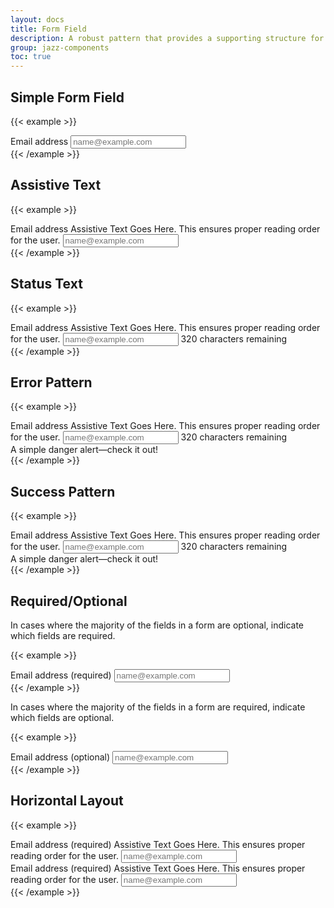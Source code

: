 ```yaml
---
layout: docs
title: Form Field
description: A robust pattern that provides a supporting structure for an individual form field.
group: jazz-components
toc: true
---
```


## Simple Form Field

{{< example >}}
<div class="d-flex flex-column gap-2">
  <label for="exampleFormControlInput1" class="form-label mb-0 fw-bold">Email address</label>
  <input type="email" class="form-control" id="exampleFormControlInput1" placeholder="name@example.com">
</div>
{{< /example >}}

## Assistive Text

{{< example >}}
<div class="d-flex flex-column gap-2">
  <label for="exampleFormControlInput2" class="form-label mb-0 fw-bold">Email address</label>
  <span class="fs-7">Assistive Text Goes Here.  This ensures proper reading order for the user.</span>
  <input type="email" class="form-control" id="exampleFormControlInput2" placeholder="name@example.com">
</div>
{{< /example >}}

## Status Text

{{< example >}}
<div class="d-flex flex-column gap-2">
  <label for="exampleFormControlInput3" class="form-label mb-0 fw-bold">Email address</label>
  <span class="fs-7">Assistive Text Goes Here.  This ensures proper reading order for the user.</span>
  <input type="email" class="form-control" id="exampleFormControlInput3" placeholder="name@example.com">
  <span class="fs-7">320 characters remaining</span>
</div>
{{< /example >}}

## Error Pattern

{{< example >}}
<div class="d-flex flex-column gap-2">
  <label for="exampleFormControlInput4" class="form-label mb-0 fw-bold">Email address</label>
  <span class="fs-7">Assistive Text Goes Here.  This ensures proper reading order for the user.</span>
  <input type="email" class="form-control is-invalid" id="exampleFormControlInput4" placeholder="name@example.com">
  <span class="fs-7">320 characters remaining</span>
  <div class="alert alert-danger mb-0" role="alert">
    <span class="fs-7">A simple danger alert—check it out!</span>
  </div>
</div>
{{< /example >}}

## Success Pattern

{{< example >}}
<div class="d-flex flex-column gap-2">
  <label for="exampleFormControlInput5" class="form-label mb-0 fw-bold">Email address</label>
  <span class="fs-7">Assistive Text Goes Here.  This ensures proper reading order for the user.</span>
  <input type="email" class="form-control is-valid" id="exampleFormControlInput5" placeholder="name@example.com">
  <span class="fs-7">320 characters remaining</span>
  <div class="alert alert-success mb-0" role="alert">
    <span class="fs-7">A simple danger alert—check it out!</span>
  </div>
</div>
{{< /example >}}

## Required/Optional

In cases where the majority of the fields in a form are optional, indicate which fields are required.

{{< example >}}
<div class="d-flex flex-column gap-2">
  <label for="exampleInput6" class="form-label mb-0 fw-bold">Email address (required)</label>
  <input required aria-required="true" type="email" class="form-control" id="exampleInput6" placeholder="name@example.com">
</div>
{{< /example >}}

In cases where the majority of the fields in a form are required, indicate which fields are optional.

{{< example >}}
<div class="d-flex flex-column gap-2">
  <label for="exampleFormControlInput7" class="form-label mb-0 fw-bold">Email address (optional)</label>
  <input type="email" class="form-control" id="exampleFormControlInput7" placeholder="name@example.com">
</div>
{{< /example >}}

## Horizontal Layout

{{< example >}}
<div class="container">
  <div class="row">
    <div class="col-md-6">
      <div class="d-flex flex-column gap-2">
        <label for="exampleInput8" class="form-label mb-0 fw-bold">Email address (required)</label>
        <span class="fs-7">Assistive Text Goes Here.  This ensures proper reading order for the user.</span>
        <input required aria-required="true" type="email" class="form-control" id="exampleInput8" placeholder="name@example.com">
      </div>
    </div>
    <div class="col-md-6">
      <div class="d-flex flex-column gap-2">
        <label for="exampleInput9" class="form-label mb-0 fw-bold">Email address (required)</label>
        <span class="fs-7">Assistive Text Goes Here.  This ensures proper reading order for the user.</span>
        <input required aria-required="true" type="email" class="form-control" id="exampleInput9" placeholder="name@example.com">
      </div>
    </div>
  </div>
</div>
{{< /example >}}
